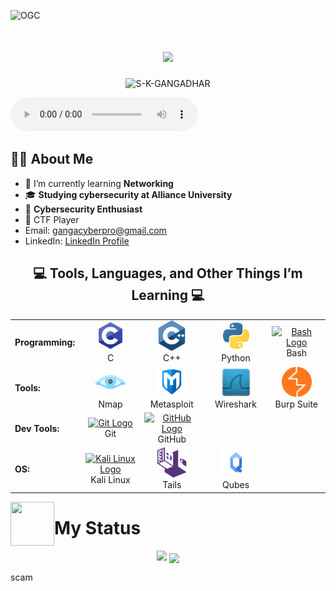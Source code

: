 ![OGC](https://github.com/PRINCEGANGADHAR/PRINCEGANGADHAR/assets/106361421/7aa80793-624d-47e5-8aa3-4a5127092cdb)

<h1 align="center">
<a href="https://git.io/typing-svg"><img src="https://readme-typing-svg.herokuapp.com?font=Rowdies+&weight=900&size=28&duration=10006&pause=1015&color=35B46D&background=060E1A00&vCenter=true&width=800&height=58&lines=𝕳𝖊𝖑𝖑𝖔+𝖕𝖑𝖊𝖆𝖘𝖊𝖉+𝖙𝖔+𝖒𝖊𝖊𝖙+𝖞𝖔𝖚.+𝕴'𝖒+𝕲𝖆𝖓𝖌𝖆𝖉𝖍𝖆𝖗++%3A)...;"Typing SVG" /></a>
</h1>
<p align="center"> <img src="https://komarev.com/ghpvc/?username=S-K-GANGADHAR&label=Profile%20views&color=0e75b6&style=flat" alt="S-K-GANGADHAR" /> </p>

<audio controls>
  <source src="https://github.com/S-K-GANGADHAR/S-K-GANGADHAR/blob/2c38e27e3cb46c8008866058a09eeb02a867a585/pics/NE/synthesize.mp3?raw=true" type="audio/mpeg">
  Your browser does not support the audio element.
</audio>


## 🙋‍♂️ About Me
- 🌱 I’m currently learning **Networking**
- 🎓 **Studying cybersecurity at Alliance University**
- 🔐 **Cybersecurity Enthusiast**
- 🚩 CTF Player
   <div align="center"> 
- Email: [gangacyberpro@gmail.com](mailto:gangacyberpro@gmail.com)
- LinkedIn: [LinkedIn Profile](https://in.linkedin.com/in/s-k-gangadhar-66b3751b1)
  </div>
 
<h2 align="center">💻 Tools, Languages, and Other Things I’m Learning 💻</h2>
<div align="center">
<table>
  <tr>
    <td align="left" width="100">
      <b>Programming:</b>
    </td>
    <td align="center" width="96">
      <a href="https://www.javatpoint.com/c-tutorial" target="_blank" rel="noopener noreferrer">
        <img src="https://github.com/Chittu13/Chittu13/blob/main/Pics/new/c.svg" width="48" height="48" alt="C Logo"/>
      </a>
      <br>C
    </td>
    <td align="center" width="96">
      <a href="https://www.javatpoint.com/c-plus-plus-tutorial" target="_blank" rel="noopener noreferrer">
        <img src="https://github.com/Chittu13/Chittu13/blob/main/Pics/new/c%2B%2B.svg" width="48" height="48" alt="C++ Logo"/>
      </a>
      <br>C++
    </td>
    <td align="center" width="96"> 
      <a href="https://www.javatpoint.com/python-tutorial" target="_blank" rel="noopener noreferrer">
        <img src="https://github.com/Chittu13/Chittu13/blob/main/Pics/new/python.svg" width="48" height="48" alt="Python Logo"/>
      </a>
      <br>Python
    </td>
    <td align="center" width="96">
      <a href="https://www.javatpoint.com/bash-tutorial" target="_blank" rel="noopener noreferrer">
        <img src="https://upload.wikimedia.org/wikipedia/commons/0/0f/Bash-logo.svg" width="48" height="48" alt="Bash Logo"/>
      </a>
      <br>Bash
    </td>
  </tr>
  <tr>
    <td align="left" width="100">
      <b>Tools:</b>
    </td>
    <td align="center" width="96">
      <a href="https://nmap.org/" target="_blank" rel="noopener noreferrer">
        <img src="https://github.com/Chittu13/Chittu13/blob/main/Pics/new/nmap.svg" width="48" height="48" alt="Nmap Logo"/>
      </a>
      <br>Nmap
    </td>
    <td align="center" width="96">
      <a href="https://www.metasploit.com/" target="_blank" rel="noopener noreferrer">
        <img src="https://github.com/Chittu13/Chittu13/blob/main/Pics/new/metasploit.png" width="48" height="48" alt="Metasploit Logo"/>
      </a>
      <br>Metasploit
    </td>
    <td align="center" width="96">
      <a href="https://www.wireshark.org/" target="_blank" rel="noopener noreferrer">
        <img src="https://github.com/Chittu13/Chittu13/blob/main/Pics/new/wireshark.svg" width="48" height="48" alt="Wireshark Logo"/>
      </a>
      <br>Wireshark
    </td>
    <td align="center" width="96">
      <a href="https://portswigger.net/" target="_blank" rel="noopener noreferrer">
        <img src="https://github.com/Chittu13/Chittu13/blob/main/Pics/new/burpsuite.svg" width="48" height="48" alt="Burp Suite Logo"/>
      </a>
      <br>Burp Suite
    </td>
  </tr>
  <tr>
    <td align="left" width="100">
      <b>Dev Tools:</b>
    </td>
    <td align="center" width="96">
      <a href="https://www.w3schools.com/git/default.asp" target="_blank" rel="noopener noreferrer">
        <img src="https://git-scm.com/images/logos/downloads/Git-Icon-1788C.png" width="48" height="48" alt="Git Logo"/>
      </a>
      <br>Git
    </td>
    <td align="center" width="96">
      <a href="https://github.com" target="_blank" rel="noopener noreferrer">
        <img src="https://github.githubassets.com/images/modules/logos_page/GitHub-Mark.png" width="48" height="48" alt="GitHub Logo"/>
      </a>
      <br>GitHub
    </td>
  </tr>
  <tr>
    <td align="left" width="100">
      <b>OS:</b>
    </td>
    <td align="center" width="96">
      <a href="https://www.kali.org/" target="_blank" rel="noopener noreferrer">
        <img src="https://www.kali.org/images/kali-logo.svg" width="48" height="48" alt="Kali Linux Logo"/>
      </a>
      <br>Kali Linux
</td>
    <td align="center" width="96">
      <a href="https://tails.net/" target="_blank" rel="noopener noreferrer">
        <img src="https://github.com/Chittu13/Chittu13/blob/main/Pics/new/tails.svg" width="48" height="48" alt="Tails Logo"/>
      </a>
      <br>Tails
    </td>
    <td align="center" width="96">
      <a href="https://www.qubes-os.org/" target="_blank" rel="noopener noreferrer">
        <img src="https://github.com/Chittu13/Chittu13/blob/main/Pics/new/Qubes.svg" width="48" height="48" alt="Qubes Logo"/>
      </a>
      <br>Qubes
    </td>
    <td align="center" width="96">
    
  
  </tr>
</table>
</div>

<img align="left" src="Pics/sys.gif" width="70px" height="70px">
<h1><strong> My Status</strong></h1>
<p align="center">
  <img src="https://streak-stats.demolab.com?user=S-K-GANGADHAR&theme=gotham" />
  <a href="https://github.com/S-K-GANGADHAR">
    <img align="center" src="http://github-profile-summary-cards.vercel.app/api/cards/profile-details?username=S-K-GANGADHAR&theme=2077" />
  </a>
</p>
scam

